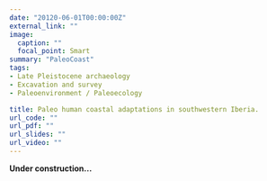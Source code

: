 ```yaml
---
date: "20120-06-01T00:00:00Z"
external_link: ""
image:
  caption: ""
  focal_point: Smart
summary: "PaleoCoast"
tags:
- Late Pleistocene archaeology
- Excavation and survey
- Paleoenvironment / Paleoecology

title: Paleo human coastal adaptations in southwestern Iberia.
url_code: ""
url_pdf: ""
url_slides: ""
url_video: ""
---
```


**Under construction...**
